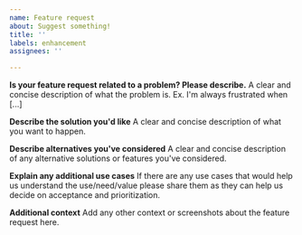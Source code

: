 ```yaml
---
name: Feature request
about: Suggest something!
title: ''
labels: enhancement
assignees: ''

---
```


**Is your feature request related to a problem? Please describe.**
A clear and concise description of what the problem is. Ex. I'm always frustrated when [...]

**Describe the solution you'd like**
A clear and concise description of what you want to happen.

**Describe alternatives you've considered**
A clear and concise description of any alternative solutions or features you've considered.

**Explain any additional use cases**
If there are any use cases that would help us understand the use/need/value please share them as they can help us decide
on acceptance and prioritization.

**Additional context**
Add any other context or screenshots about the feature request here.
